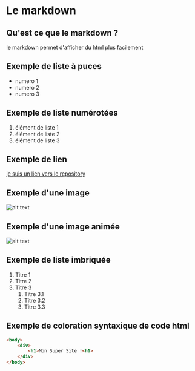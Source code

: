 # Le markdown
## Qu'est ce que le markdown ?
le markdown permet d'afficher du html plus facilement</br>
## Exemple de liste à puces
- numero 1</br>
- numero 2</br>
- numero 3</br>
## Exemple de liste numérotées
1. élément de liste 1
2. élément de liste 2
3. élément de liste 3
## Exemple de lien
[je suis un lien vers le repository](https://github.com/AmjSf/exercice-markdown/tree/master)
## Exemple d'une image
![alt text](https://www.ipnoze.com/wordpress/wp-content/uploads/2015/10/chien-drole.jpg)
## Exemple d'une image animée
![alt text](https://i.pinimg.com/originals/40/3a/56/403a56ca7df35d58879641a935c01a51.gif)
## Exemple de liste imbriquée
1. Titre 1
2. Titre 2
3. Titre 3
    1. Titre 3.1
    2. Titre 3.2
    3. Titre 3.3
## Exemple de coloration syntaxique de code html
```html
<body>
    <div>
        <h1>Mon Super Site !<h1>
    </div>
</body>
```


